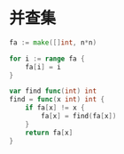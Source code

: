 # 并查集

```go showLineNumbers
fa := make([]int, n*n)

for i := range fa {
	fa[i] = i
}

var find func(int) int
find = func(x int) int {
	if fa[x] != x {
		fa[x] = find(fa[x])
	}
	return fa[x]
}
```